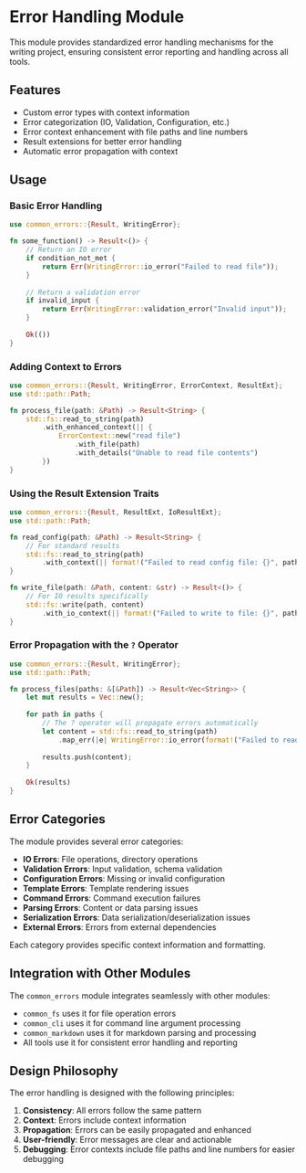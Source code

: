 # Error Handling Module

This module provides standardized error handling mechanisms for the writing project, ensuring consistent error reporting and handling across all tools.

## Features

- Custom error types with context information
- Error categorization (IO, Validation, Configuration, etc.)
- Error context enhancement with file paths and line numbers
- Result extensions for better error handling
- Automatic error propagation with context

## Usage

### Basic Error Handling

```rust
use common_errors::{Result, WritingError};

fn some_function() -> Result<()> {
    // Return an IO error
    if condition_not_met {
        return Err(WritingError::io_error("Failed to read file"));
    }
    
    // Return a validation error
    if invalid_input {
        return Err(WritingError::validation_error("Invalid input"));
    }
    
    Ok(())
}
```

### Adding Context to Errors

```rust
use common_errors::{Result, WritingError, ErrorContext, ResultExt};
use std::path::Path;

fn process_file(path: &Path) -> Result<String> {
    std::fs::read_to_string(path)
        .with_enhanced_context(|| {
            ErrorContext::new("read file")
                .with_file(path)
                .with_details("Unable to read file contents")
        })
}
```

### Using the Result Extension Traits

```rust
use common_errors::{Result, ResultExt, IoResultExt};
use std::path::Path;

fn read_config(path: &Path) -> Result<String> {
    // For standard results
    std::fs::read_to_string(path)
        .with_context(|| format!("Failed to read config file: {}", path.display()))
}

fn write_file(path: &Path, content: &str) -> Result<()> {
    // For IO results specifically
    std::fs::write(path, content)
        .with_io_context(|| format!("Failed to write to file: {}", path.display()))
}
```

### Error Propagation with the `?` Operator

```rust
use common_errors::{Result, WritingError};
use std::path::Path;

fn process_files(paths: &[&Path]) -> Result<Vec<String>> {
    let mut results = Vec::new();
    
    for path in paths {
        // The ? operator will propagate errors automatically
        let content = std::fs::read_to_string(path)
            .map_err(|e| WritingError::io_error(format!("Failed to read {}: {}", path.display(), e)))?;
        
        results.push(content);
    }
    
    Ok(results)
}
```

## Error Categories

The module provides several error categories:

- **IO Errors**: File operations, directory operations
- **Validation Errors**: Input validation, schema validation
- **Configuration Errors**: Missing or invalid configuration
- **Template Errors**: Template rendering issues
- **Command Errors**: Command execution failures
- **Parsing Errors**: Content or data parsing issues
- **Serialization Errors**: Data serialization/deserialization issues
- **External Errors**: Errors from external dependencies

Each category provides specific context information and formatting.

## Integration with Other Modules

The `common_errors` module integrates seamlessly with other modules:

- `common_fs` uses it for file operation errors
- `common_cli` uses it for command line argument processing
- `common_markdown` uses it for markdown parsing and processing
- All tools use it for consistent error handling and reporting

## Design Philosophy

The error handling is designed with the following principles:

1. **Consistency**: All errors follow the same pattern
2. **Context**: Errors include context information
3. **Propagation**: Errors can be easily propagated and enhanced
4. **User-friendly**: Error messages are clear and actionable
5. **Debugging**: Error contexts include file paths and line numbers for easier debugging 